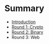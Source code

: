 # Summary

* [Introduction](README.md)
* [Round 1: Crypto](round_1_crypto.md)
* [Round 2: Binary](round_2_binary.md)
* Round 3: Web

